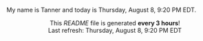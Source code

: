 My name is Tanner and today is Thursday, August 8, 9:20 PM EDT.

<p align="center">This <i>README</i> file is generated <b>every 3 hours</b>!</br>Last refresh: Thursday, August 8, 9:20 PM EDT<br /></p>
